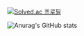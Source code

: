 ### 
[![Solved.ac
프로필](http://mazassumnida.wtf/api/v2/generate_badge?boj=sukeun319)](https://solved.ac/sukeun319)

![Anurag's GitHub stats](https://github-readme-stats.vercel.app/api?username=U-keun&show_icons=true&theme=tokyonight)
<!--
**U-Keun/U-keun** is a ✨ _special_ ✨ repository because its `README.md` (this file) appears on your GitHub profile.

Here are some ideas to get you started:

- 🔭 I’m currently working on ...
- 🌱 I’m currently learning ...
- 👯 I’m looking to collaborate on ...
- 🤔 I’m looking for help with ...
- 💬 Ask me about ...
- 📫 How to reach me: ...
- 😄 Pronouns: ...
- ⚡ Fun fact: ...
-->
